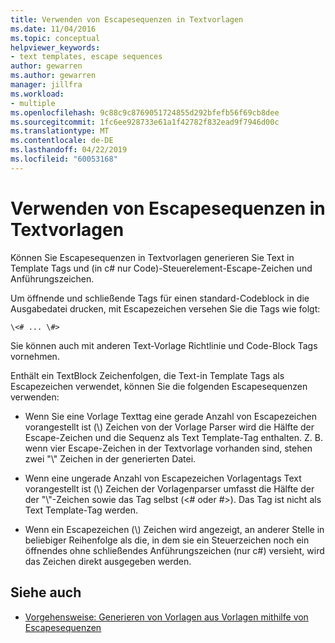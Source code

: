 ```yaml
---
title: Verwenden von Escapesequenzen in Textvorlagen
ms.date: 11/04/2016
ms.topic: conceptual
helpviewer_keywords:
- text templates, escape sequences
author: gewarren
ms.author: gewarren
manager: jillfra
ms.workload:
- multiple
ms.openlocfilehash: 9c88c9c8769051724855d292bfefb56f69cb8dee
ms.sourcegitcommit: 1fc6ee928733e61a1f42782f832ead9f7946d00c
ms.translationtype: MT
ms.contentlocale: de-DE
ms.lasthandoff: 04/22/2019
ms.locfileid: "60053168"
---
```

# <a name="using-escape-sequences-in-text-templates"></a>Verwenden von Escapesequenzen in Textvorlagen
Können Sie Escapesequenzen in Textvorlagen generieren Sie Text in Template Tags und (in c# nur Code)-Steuerelement-Escape-Zeichen und Anführungszeichen.

 Um öffnende und schließende Tags für einen standard-Codeblock in die Ausgabedatei drucken, mit Escapezeichen versehen Sie die Tags wie folgt:

```
\<# ... \#>
```

 Sie können auch mit anderen Text-Vorlage Richtlinie und Code-Block Tags vornehmen.

 Enthält ein TextBlock Zeichenfolgen, die Text-in Template Tags als Escapezeichen verwendet, können Sie die folgenden Escapesequenzen verwenden:

- Wenn Sie eine Vorlage Texttag eine gerade Anzahl von Escapezeichen vorangestellt ist (\\) Zeichen von der Vorlage Parser wird die Hälfte der Escape-Zeichen und die Sequenz als Text Template-Tag enthalten. Z. B. wenn vier Escape-Zeichen in der Textvorlage vorhanden sind, stehen zwei "\\" Zeichen in der generierten Datei.

- Wenn eine ungerade Anzahl von Escapezeichen Vorlagentags Text vorangestellt ist (\\) Zeichen der Vorlagenparser umfasst die Hälfte der der "\\"-Zeichen sowie das Tag selbst (\<# oder #>). Das Tag ist nicht als Text Template-Tag werden.

- Wenn ein Escapezeichen (\\) Zeichen wird angezeigt, an anderer Stelle in beliebiger Reihenfolge als die, in dem sie ein Steuerzeichen noch ein öffnendes ohne schließendes Anführungszeichen (nur c#) versieht, wird das Zeichen direkt ausgegeben werden.

## <a name="see-also"></a>Siehe auch

- [Vorgehensweise: Generieren von Vorlagen aus Vorlagen mithilfe von Escapesequenzen](../modeling/how-to-generate-templates-from-templates-by-using-escape-sequences.md)